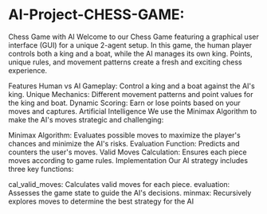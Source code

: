 # AI-Project-CHESS-GAME:
Chess Game with AI
Welcome to our Chess Game featuring a graphical user interface (GUI) for a unique 2-agent setup. In this game, the human player controls both a king and a boat, while the AI manages its own king. Points, unique rules, and movement patterns create a fresh and exciting chess experience.

Features
Human vs AI Gameplay: Control a king and a boat against the AI's king.
Unique Mechanics: Different movement patterns and point values for the king and boat.
Dynamic Scoring: Earn or lose points based on your moves and captures.
Artificial Intelligence
We use the Minimax Algorithm to make the AI's moves strategic and challenging:

Minimax Algorithm: Evaluates possible moves to maximize the player's chances and minimize the AI's risks.
Evaluation Function: Predicts and counters the user's moves.
Valid Moves Calculation: Ensures each piece moves according to game rules.
Implementation
Our AI strategy includes three key functions:

cal_valid_moves: Calculates valid moves for each piece.
evaluation: Assesses the game state to guide the AI's decisions.
minmax: Recursively explores moves to determine the best strategy for the AI
